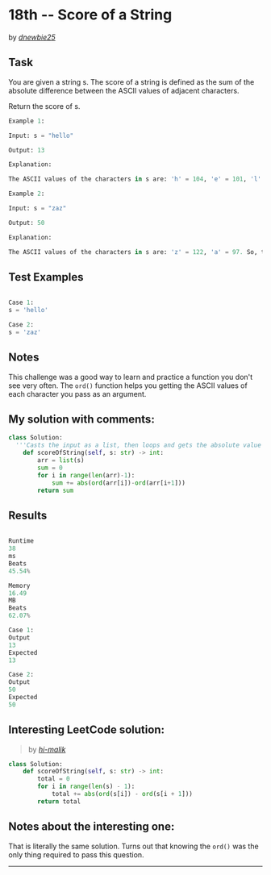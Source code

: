 # 18th -- Score of a String





by *[dnewbie25](https://leetcode.com/u/dnewbie25/)*


## Task

You are given a string s. The score of a string is defined as the sum of the absolute difference between the ASCII values of adjacent characters.

Return the score of s.

```py
Example 1:

Input: s = "hello"

Output: 13

Explanation:

The ASCII values of the characters in s are: 'h' = 104, 'e' = 101, 'l' = 108, 'o' = 111. So, the score of s would be |104 - 101| + |101 - 108| + |108 - 108| + |108 - 111| = 3 + 7 + 0 + 3 = 13.

Example 2:

Input: s = "zaz"

Output: 50

Explanation:

The ASCII values of the characters in s are: 'z' = 122, 'a' = 97. So, the score of s would be |122 - 97| + |97 - 122| = 25 + 25 = 50.

```


## Test Examples

```py

Case 1:
s = 'hello'

Case 2:
s = 'zaz'

```


## Notes

This challenge was a good way to learn and practice a function you don't see very often. The `ord()` function helps you getting the ASCII values of each character you pass as an argument.

## My solution with comments:

```py
class Solution:
  '''Casts the input as a list, then loops and gets the absolute value of the difference between the current and the next character. After that, it adds that result to the sum variable'''
    def scoreOfString(self, s: str) -> int:
        arr = list(s)
        sum = 0
        for i in range(len(arr)-1):
            sum += abs(ord(arr[i])-ord(arr[i+1]))
        return sum

```


## Results

```py

Runtime
38
ms
Beats
45.54%

Memory
16.49
MB
Beats
62.07%

Case 1:
Output
13
Expected
13

Case 2:
Output
50
Expected
50

```

## Interesting LeetCode solution:
> by *[hi-malik](https://leetcode.com/problems/score-of-a-string/solutions/5237624/one-line-solution)*

```py
class Solution:
    def scoreOfString(self, s: str) -> int:
        total = 0
        for i in range(len(s) - 1):
            total += abs(ord(s[i]) - ord(s[i + 1]))
        return total

```

## Notes about the interesting one:

That is literally the same solution. Turns out that knowing the `ord()` was the only thing required to pass this question.

---